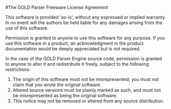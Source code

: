 #The GOLD Parser Freeware License Agreement

This software is provided 'as-is', without any expressed or implied warranty. In no event will the authors be held liable for any damages arising from the use of this software.

Permission is granted to anyone to use this software for any purpose. If you use this software in a product, an acknowledgment in the product documentation would be deeply appreciated but is not required.

In the case of the GOLD Parser Engine source code, permission is granted to anyone to alter it and redistribute it freely, subject to the following restrictions:

1. The origin of this software must not be misrepresented; you must not claim that you wrote the original software.
2. Altered source versions must be plainly marked as such, and must not be misrepresented as being the original software.
3. This notice may not be removed or altered from any source distribution.

